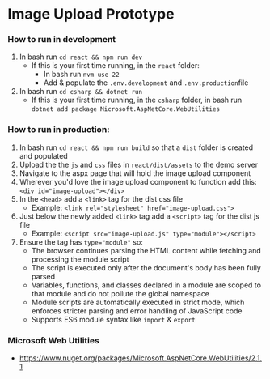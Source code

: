 # Image Upload Prototype

### How to run in development
1. In bash run `cd react && npm run dev`
    - If this is your first time running, in the `react` folder:
        - In bash run `nvm use 22`
        - Add & populate the `.env.development` and `.env.production`file
1. In bash run `cd csharp && dotnet run`
    - If this is your first time running, in the `csharp` folder, in bash run `dotnet add package Microsoft.AspNetCore.WebUtilities`


### How to run in production:
1. In bash run `cd react && npm run build` so that a `dist` folder is created and populated
1. Upload the  the `js` and `css` files in `react/dist/assets` to the demo server
1. Navigate to the aspx page that will hold the image upload component
1. Wherever you'd love the image upload component to function add this: `<div id="image-upload"></div>`
1. In the `<head>` add a `<link>` tag for the dist css file
    * Example: `<link rel="stylesheet" href="image-upload.css">`
1. Just below the newly added `<link>` tag add a `<script>` tag for the dist js file
    * Example: `<script src="image-upload.js" type="module"></script>`
1. Ensure the tag has `type="module"` so:
    * The browser continues parsing the HTML content while fetching and processing the module script
    * The script is executed only after the document's body has been fully parsed
    * Variables, functions, and classes declared in a module are scoped to that module and do not pollute the global namespace
    * Module scripts are automatically executed in strict mode, which enforces stricter parsing and error handling of JavaScript code
    * Supports ES6 module syntax like `import` & `export`


### Microsoft Web Utilities
- https://www.nuget.org/packages/Microsoft.AspNetCore.WebUtilities/2.1.1
